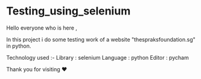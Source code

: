 # Testing_using_selenium

Hello everyone who is here ,
  
In this project i do some testing work of a website "thespraksfoundation.sg" in python.


Technology used :-
Library : selenium
Language : python
Editor : pycham


Thank you for visiting ♥️

